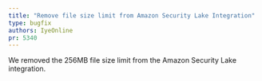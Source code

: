 ```yaml
---
title: "Remove file size limit from Amazon Security Lake Integration"
type: bugfix
authors: IyeOnline
pr: 5340
---
```


We removed the 256MB file size limit from the Amazon Security Lake integration.
